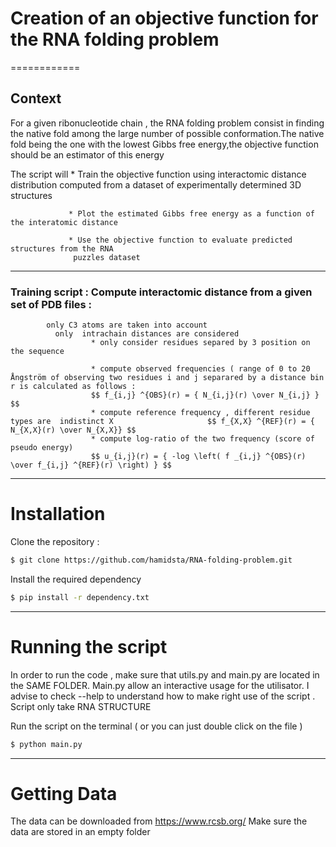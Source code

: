 # Creation of an objective function for the RNA folding problem

============
## Context 

For a given ribonucleotide chain , the RNA folding problem consist in finding the native fold among the large number of possible conformation.The native fold being the one with the lowest Gibbs free energy,the objective function should be an estimator of this energy

The script will  * Train the objective function using interactomic distance distribution computed from a dataset of experimentally determined 3D structures

                 * Plot the estimated Gibbs free energy as a function of the interatomic distance

                 * Use the objective function to evaluate predicted structures from the RNA
                  puzzles dataset

 ---
 ###  Training script : Compute interactomic distance from a given set of PDB files : 
                     
            only C3 atoms are taken into account
              only  intrachain distances are considered
                      * only consider residues separed by 3 position on the sequence
                      
                      * compute observed frequencies ( range of 0 to 20 Ångström of observing two residues i and j separared by a distance bin r is calculated as follows :
                      $$ f_{i,j} ^{OBS}(r) = { N_{i,j}(r) \over N_{i,j} } $$
                      * compute reference frequency , different residue types are  indistinct X                     $$ f_{X,X} ^{REF}(r) = { N_{X,X}(r) \over N_{X,X}} $$
                      * compute log-ratio of the two frequency (score of pseudo energy)
                      $$ u_{i,j}(r) = { -log \left( f _{i,j} ^{OBS}(r) \over f_{i,j} ^{REF}(r) \right) } $$




---
# Installation

Clone the repository :
```bash
$ git clone https://github.com/hamidsta/RNA-folding-problem.git
```
Install the required dependency

```bash
$ pip install -r dependency.txt
```

---
# Running the script

In order to run the code , make sure that utils.py and main.py are located in the SAME FOLDER.
Main.py allow an interactive usage for the utilisator. I advise to check --help to understand how to make right use of the script .
Script only take RNA STRUCTURE 

Run the script on the terminal ( or you can just double click on the file )

```bash
$ python main.py
```

---
# Getting Data
The data can be downloaded  from https://www.rcsb.org/ 
Make sure the data are stored in an empty folder 





